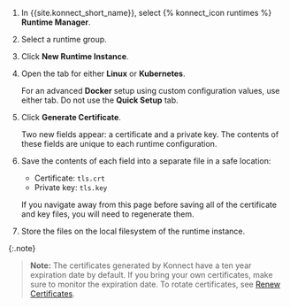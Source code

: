 <!-- Shared between Konnect gateway runtime config topics: Docker, Kubernetes, and kong.conf -->
1. In {{site.konnect_short_name}}, select {% konnect_icon runtimes %}
**Runtime Manager**.

1. Select a runtime group.

1. Click **New Runtime Instance**.

1. Open the tab for either **Linux** or **Kubernetes**.

    For an advanced **Docker** setup using custom configuration values, use
    either tab. Do not use the **Quick Setup** tab.

1. Click **Generate Certificate**.

    Two new fields appear: a certificate and a private key.
    The contents of these fields are unique to each runtime configuration.

1. Save the contents of each field into a separate file in a safe location:

    * Certificate: `tls.crt`
    * Private key: `tls.key`

    If you navigate away from this page before saving all of the
    certificate and key files, you will need to regenerate them.

1. Store the files on the local filesystem of the runtime instance.

{:.note}
> **Note:** The certificates generated by Konnect have a ten year expiration
date by default. If you bring your own certificates, make sure to monitor the
expiration date. To rotate certificates, see
[Renew Certificates](/konnect/runtime-manager/runtime-instances/renew-certificates).
